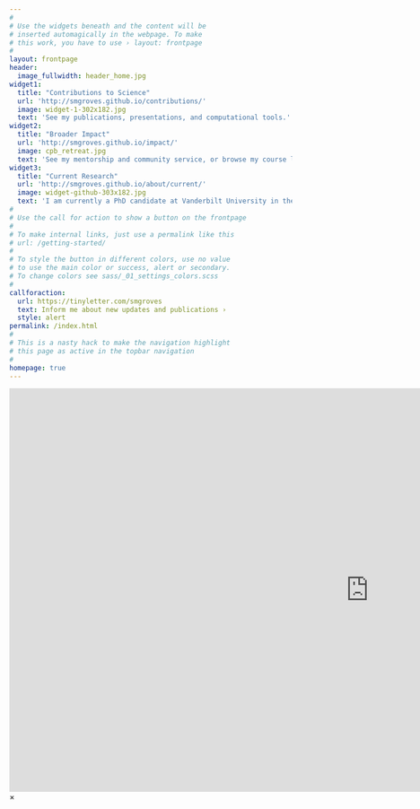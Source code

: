 ```yaml
---
#
# Use the widgets beneath and the content will be
# inserted automagically in the webpage. To make
# this work, you have to use › layout: frontpage
#
layout: frontpage
header:
  image_fullwidth: header_home.jpg
widget1:
  title: "Contributions to Science"
  url: 'http://smgroves.github.io/contributions/'
  image: widget-1-302x182.jpg
  text: 'See my publications, presentations, and computational tools.'
widget2:
  title: "Broader Impact"
  url: 'http://smgroves.github.io/impact/'
  image: cpb_retreat.jpg
  text: 'See my mentorship and community service, or browse my course lectures and blog posts.'
widget3:
  title: "Current Research"
  url: 'http://smgroves.github.io/about/current/'
  image: widget-github-303x182.jpg
  text: 'I am currently a PhD candidate at Vanderbilt University in the lab of Vito Quaranta.'
#
# Use the call for action to show a button on the frontpage
#
# To make internal links, just use a permalink like this
# url: /getting-started/
#
# To style the button in different colors, use no value
# to use the main color or success, alert or secondary.
# To change colors see sass/_01_settings_colors.scss
#
callforaction:
  url: https://tinyletter.com/smgroves
  text: Inform me about new updates and publications ›
  style: alert
permalink: /index.html
#
# This is a nasty hack to make the navigation highlight
# this page as active in the topbar navigation
#
homepage: true
---
```


<div id="videoModal" class="reveal-modal large" data-reveal="">
  <div class="flex-video widescreen vimeo" style="display: block;">
    <iframe width="1280" height="720" src="https://www.youtube.com/embed/3b5zCFSmVvU" frameborder="0" allowfullscreen></iframe>
  </div>
  <a class="close-reveal-modal">&#215;</a>
</div>
